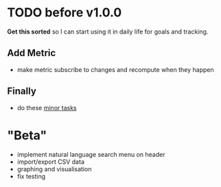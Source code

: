 TODO before v1.0.0
==================

**Get this sorted** so I can start using it in daily life for goals and tracking.

## Add Metric
 - make metric subscribe to changes and recompute when they happen

## Finally
 - do these [minor tasks](https://github.com/liamzebedee/metric/milestones/v1.0.0%20%22ALPHA%22) 


"Beta"
======

 - implement natural language search menu on header
 - import/export CSV data
 - graphing and visualisation
 - fix testing